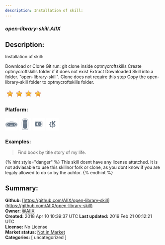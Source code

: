 ```yaml
---
description: Installation of skill:
---
```


### _open-library-skill.AIIX_  
## Description:  
Installation of skill:

Download or Clone Git run: git clone  inside optmycroftskills
Create optmycroftskills folder if it does not exist
Extract Downloaded Skill into a folder. "open-library-skill". Clone does not require this step
Copy the open-library-skill folder to optmycroftskills folder.
  
![](../.gitbook/assets/star.png)![](../.gitbook/assets/star.png)![](../.gitbook/assets/star.png)![](../.gitbook/assets/star.png)  
  
### Platform:  
 ![Mark I](../.gitbook/assets/mark-1-icon.png)  ![Mark II](../.gitbook/assets/mark-2-icon.png)  ![Picroft](../.gitbook/assets/picroft-icon.png)  ![plasmoid](../.gitbook/assets/kde.png)   
### Examples:  
> Find book by title story of my life.  
  
{% hint style="danger" %}
This skill dosnt have any license attatched. It is not adviasable to use this skillnor fork or clone, as you dont know if you are legaly allowed to do so by the auhtor.
{% endhint %}
  
## Summary:  
**Github:** [https://github.com/AIIX/open-library-skill](https://github.com/AIIX/open-library-skill)  
**Owner:** [@AIIX](https://github.com/AIIX)  
**Created:** 2018 Apr 10 10:39:37 UTC  **Last updated:** 2019 Feb 21 00:12:21 UTC  
**License:** No License  
**Market status:** [Not in Market](https://market.mycroft.ai/skill/)  
**Categories:** [ uncategorized ]   
